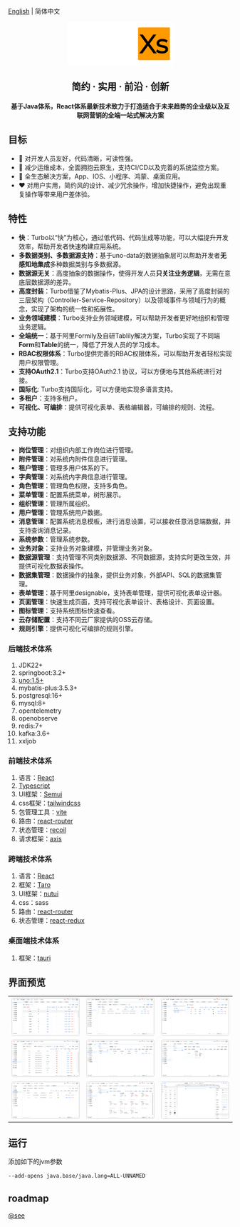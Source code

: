 [English](README.en-US.md) | 简体中文

<p  align="center">
<img src="./docs/logo.png" height="100" align="center">
</p>

<h2 align="center">简约 · 实用 · 前沿 · 创新</h2>

<h4 align="center">基于Java体系，React体系最新技术致力于打造适合于未来趋势的企业级以及互联网营销的全端一站式解决方案</h4>

## 目标

- 🧃 对开发人员友好，代码清晰，可读性强。
- 🤖 减少运维成本，全面拥抱云原生，支持CI/CD以及完善的系统监控方案。
- 💪 全生态解决方案，App、IOS、小程序、鸿蒙、桌面应用。
- ❤️ 对用户实用，简约风的设计、减少冗余操作，增加快捷操作，避免出现重复操作等带来用户差体验。

## 特性

- **快**：Turbo以“快”为核心，通过低代码、代码生成等功能，可以大幅提升开发效率，帮助开发者快速构建应用系统。
- **多数据类别、多数据源支持**：基于uno-data的数据抽象层可以帮助开发者**无感知地集成**多种数据类别与多数据源。
- **数据源无关**：高度抽象的数据操作，使得开发人员**只关注业务逻辑**，无需在意底层数据源的差异。
- **高度封装**：Turbo借鉴了Mybatis-Plus、JPA的设计思路，采用了高度封装的三层架构（Controller-Service-Repository）以及领域事件与领域行为的概念，实现了架构的统一性和拓展性。
- **业务领域建模**：Turbo支持业务领域建模，可以帮助开发者更好地组织和管理业务逻辑。
- **全端统一**：基于阿里Formily及自研Tablily解决方案，Turbo实现了不同端**Form**和**Table**的统一，降低了开发人员的学习成本。
- **RBAC权限体系**：Turbo提供完善的RBAC权限体系，可以帮助开发者轻松实现用户权限管理。
- **支持OAuth2.1**：Turbo支持OAuth2.1 协议，可以方便地与其他系统进行对接。
- **国际化**: Turbo支持国际化，可以方便地实现多语言支持。
- **多租户**：支持多租户。
- **可视化、可编排**：提供可视化表单、表格编辑器，可编排的规则、流程。

## 支持功能

- **岗位管理**：对组织内部工作岗位进行管理。
- **附件管理**：对系统内附件信息进行管理。
- **租户管理**：管理多用户体系的下。
- **字典管理**：对系统内字典信息进行管理。
- **角色管理**：管理角色权限，支持多角色。
- **菜单管理**：配置系统菜单，树形展示。
- **组织管理**：管理所属组织。
- **用户管理**：管理系统用户数据。
- **消息管理**：配置系统消息模板，进行消息设置，可以接收任意消息端数据，并支持查询消息记录。
- **系统参数**：管理系统参数。
- **业务对象**：支持业务对象建模，并管理业务对象。
- **数据源管理**：支持管理不同类别数据源、不同数据源，支持实时更改生效，并提供可视化数据表操作。
- **数据集管理**：数据操作的抽象，提供业务对象，外部API、SQL的数据集管理。
- **表单管理**：基于阿里designable，支持表单管理，提供可视化表单设计器。
- **页面管理**：快速生成页面，支持可视化表单设计、表格设计、页面设置。
- **图标管理**：支持系统图标快速查看。
- **云存储配置**：支持不同云厂家提供的OSS云存储。
- **规则引擎**：提供可视化可编排的规则引擎。

### 后端技术体系

1. JDK22+
2. springboot:3.2+
3. [uno:1.5+](https://github.com/ClearXs/uno)
4. mybatis-plus:3.5.3+
5. postgresql:16+
6. mysql:8+
7. opentelemetry
8. openobserve
9. redis:7+
10. kafka:3.6+
11. xxljob

### 前端技术体系

1. 语言：[React](https://zh-hans.react.dev/)
2. [Typescript](https://www.typescriptlang.org/)
3. UI框架：[Semui](https://semi.design/)
4. css框架：[tailwindcss](https://tailwindcss.com/)
5. 包管理工具：[vite](https://vitejs.dev/)
6. 路由：[react-router](https://reactrouter.com/en/main)
7. 状态管理：[recoil](https://recoiljs.org/)
8. 请求框架：[axis](https://axios-http.com/)

### 跨端技术体系

1. 语言：[React](https://zh-hans.react.dev/)
2. 框架：[Taro](https://docs.taro.zone/)
3. UI框架：[nutui](https://nutui.jd.com/#/)
4. css：sass
5. 路由：[react-router](https://reactrouter.com/en/main)
6. 状态管理：[react-redux](https://react-redux.js.org/)

### 桌面端技术体系

1. 框架：[tauri](https://tauri.app/)

## 界面预览

<table>
    <tr>
        <td><img src="./docs/images/preview1.png" alt="preview1"/></td>
        <td><img src="./docs/images/preview2.png" alt="preview2"/></td>
        <td><img src="./docs/images/preview3.png" alt="preview3"/></td>
    </tr>
    <tr>
        <td><img src="./docs/images/preview4.png" alt="preview4"/></td>
        <td><img src="./docs/images/preview5.png" alt="preview5"/></td>
        <td><img src="./docs/images/preview6.png" alt="preview6"/></td>
    </tr>
    <tr>
        <td><img src="./docs/images/preview7.png" alt="preview7"/></td>
        <td><img src="./docs/images/preview8.png" alt="preview8"/></td>
      	<td><img src="./docs/images/preview9.png" alt="preview9"/></td>
    </tr>
</table>

## 运行

添加如下的jvm参数

```bash
--add-opens java.base/java.lang=ALL-UNNAMED
```

## roadmap

[@see](./docs/ROADMAP.md) 
